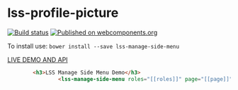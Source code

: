 # lss-profile-picture
[![Build status](https://ci.appveyor.com/api/projects/status/t2n1whcpamse2sy9/branch/master?svg=true)](https://ci.appveyor.com/project/aarondrabeck/lss-manage-side-menu/branch/master)
[![Published on webcomponents.org](https://img.shields.io/badge/webcomponents.org-published-blue.svg)](https://www.webcomponents.org/element/LssPolymerElements/lss-manage-side-menu)

To install use: `bower install --save lss-manage-side-menu`

[ LIVE DEMO AND API ](https://www.webcomponents.org/element/LssPolymerElements/demo/index.html)

```html
        <h3>LSS Manage Side Menu Demo</h3>
                <lss-manage-side-menu roles="[[roles]]" page="[[page]]"></lss-manage-side-menu>

```
